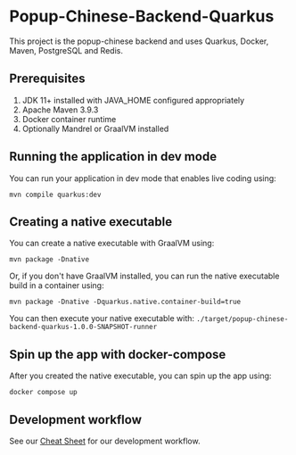 # Popup-Chinese-Backend-Quarkus

This project is the popup-chinese backend and uses Quarkus, Docker, Maven, PostgreSQL and Redis.

## Prerequisites
1. JDK 11+ installed with JAVA_HOME configured appropriately
2. Apache Maven 3.9.3
3. Docker container runtime
4. Optionally Mandrel or GraalVM installed

## Running the application in dev mode

You can run your application in dev mode that enables live coding using:
```shell script
mvn compile quarkus:dev
```

## Creating a native executable

You can create a native executable with GraalVM using: 
```shell script
mvn package -Dnative
```

Or, if you don't have GraalVM installed, you can run the native executable build in a container using: 
```shell script
mvn package -Dnative -Dquarkus.native.container-build=true
```
You can then execute your native executable with: `./target/popup-chinese-backend-quarkus-1.0.0-SNAPSHOT-runner`

## Spin up the app with docker-compose

After you created the native executable, you can spin up the app using:
```batch
docker compose up
```

## Development workflow
See our [Cheat Sheet](CheatSheet.md) for our development workflow.

